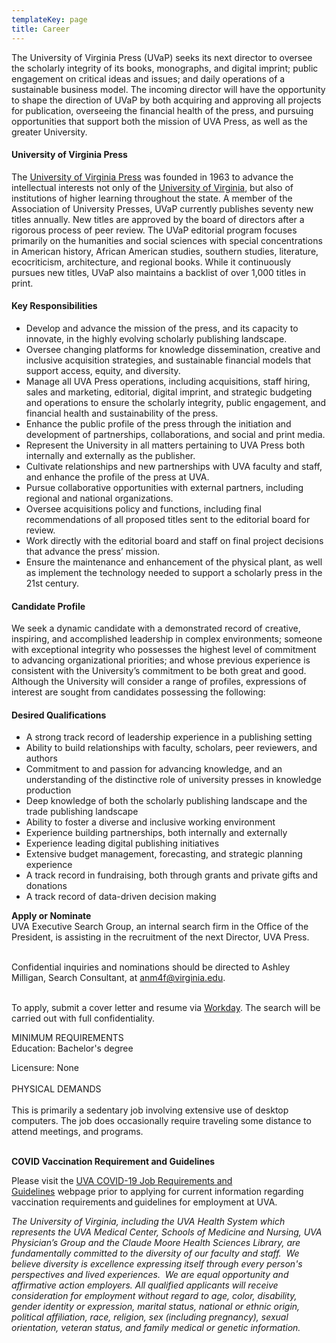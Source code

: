 ```yaml
---
templateKey: page
title: Career
---
```

The University of Virginia Press (UVaP) seeks its next director to oversee the scholarly integrity of its books, monographs, and digital imprint; public engagement on critical ideas and issues; and daily operations of a sustainable business model. The incoming director will have the opportunity to shape the direction of UVaP by both acquiring and approving all projects for publication, overseeing the financial health of the press, and pursuing opportunities that support both the mission of UVA Press, as well as the greater University.

#### **University of Virginia Press**

The [University of Virginia Press](https://www.upress.virginia.edu/) was founded in 1963 to advance the intellectual interests not only of the [University of Virginia](http://www.virginia.edu/), but also of institutions of higher learning throughout the state. A member of the Association of University Presses, UVaP currently publishes seventy new titles annually. New titles are approved by the board of directors after a rigorous process of peer review. The UVaP editorial program focuses primarily on the humanities and social sciences with special concentrations in American history, African American studies, southern studies, literature, ecocriticism, architecture, and regional books. While it continuously pursues new titles, UVaP also maintains a backlist of over 1,000 titles in print.

#### **Key Responsibilities**

* Develop and advance the mission of the press, and its capacity to innovate, in the highly evolving scholarly publishing landscape.
* Oversee changing platforms for knowledge dissemination, creative and inclusive acquisition strategies, and sustainable financial models that support access, equity, and diversity.
* Manage all UVA Press operations, including acquisitions, staff hiring, sales and marketing, editorial, digital imprint, and strategic budgeting and operations to ensure the scholarly integrity, public engagement, and financial health and sustainability of the press.
* Enhance the public profile of the press through the initiation and development of partnerships, collaborations, and social and print media.
* Represent the University in all matters pertaining to UVA Press both internally and externally as the publisher.
* Cultivate relationships and new partnerships with UVA faculty and staff, and enhance the profile of the press at UVA.
* Pursue collaborative opportunities with external partners, including regional and national organizations.
* Oversee acquisitions policy and functions, including final recommendations of all proposed titles sent to the editorial board for review.
* Work directly with the editorial board and staff on final project decisions that advance the press’ mission.
* Ensure the maintenance and enhancement of the physical plant, as well as implement the technology needed to support a scholarly press in the 21st century.

#### **Candidate Profile**

We seek a dynamic candidate with a demonstrated record of creative, inspiring, and accomplished leadership in complex environments; someone with exceptional integrity who possesses the highest level of commitment to advancing organizational priorities; and whose previous experience is consistent with the University’s commitment to be both great and good. Although the University will consider a range of profiles, expressions of interest are sought from candidates possessing the following: 

#### **Desired Qualifications**

* A strong track record of leadership experience in a publishing setting
* Ability to build relationships with faculty, scholars, peer reviewers, and authors
* Commitment to and passion for advancing knowledge, and an understanding of the distinctive role of university presses in knowledge production
* Deep knowledge of both the scholarly publishing landscape and the trade publishing landscape
* Ability to foster a diverse and inclusive working environment
* Experience building partnerships, both internally and externally
* Experience leading digital publishing initiatives
* Extensive budget management, forecasting, and strategic planning experience
* A track record in fundraising, both through grants and private gifts and donations
* A track record of data-driven decision making

**Apply or Nominate**\
UVA Executive Search Group, an internal search firm in the Office of the President, is assisting in the recruitment of the next Director, UVA Press. 

\
Confidential inquiries and nominations should be directed to Ashley Milligan, Search Consultant, at [anm4f@virginia.edu](mailto:anm4f@virginia.edu).  

\
To apply, submit a cover letter and resume via [Workday](http://https//uva.wd1.myworkdayjobs.com/UVAJobs). The search will be carried out with full confidentiality. 

MINIMUM REQUIREMENTS\
Education: Bachelor's degree

Licensure: None\
\
PHYSICAL DEMANDS\
\
This is primarily a sedentary job involving extensive use of desktop computers. The job does occasionally require traveling some distance to attend meetings, and programs.

\
**COVID Vaccination Requirement and Guidelines**

Please visit the [UVA COVID-19 Job Requirements and Guidelines](https://hr.virginia.edu/uva-covid-19-job-requirements-and-guidelines) webpage prior to applying for current information regarding vaccination requirements and guidelines for employment at UVA.

*The University of Virginia, including the UVA Health System which represents the UVA Medical Center, Schools of Medicine and Nursing, UVA Physician’s Group and the Claude Moore Health Sciences Library,* *are fundamentally committed to the diversity of our faculty and staff.  We believe diversity is excellence expressing itself through every person's perspectives and lived experiences.  We are equal opportunity and affirmative action employers. All qualified applicants will receive consideration for employment without regard to age, color, disability, gender identity or expression, marital status, national or ethnic origin, political affiliation, race, religion, sex (including pregnancy), sexual orientation, veteran status, and family medical or genetic information.*